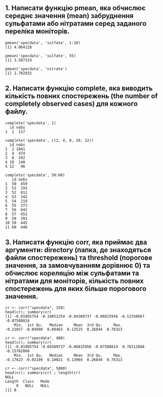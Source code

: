 ## 1. Написати функцію pmean, яка обчислює середнє значення (mean) забруднення сульфатами або нітратами серед заданого переліка моніторів.

```{r}
pmean('specdata', 'sulfate', 1:10)
[1] 4.064128

pmean('specdata', 'sulfate', 55)
[1] 3.587319

pmean('specdata', 'nitrate')
[1] 1.702932
```

## 2. Написати функцію complete, яка виводить кількість повних спостережень (the number of completely observed cases) для кожного файлу.

```{r}
complete('specdata', 1)
  id nobs
1  1  117

complete('specdata', c(2, 4, 8, 10, 12))
  id nobs
1  2 1041
2  4  474
3  8  192
4 10  148
5 12   96

complete('specdata', 50:60)
   id nobs
1  50  459
2  51  193
3  52  812
4  53  342
5  54  219
6  55  372
7  56  642
8  57  452
9  58  391
10 59  445
11 60  448
```

## 3. Написати функцію corr, яка приймає два аргументи: directory (папка, де знаходяться файли спостережень) та threshold (порогове значення, за замовчуванням дорівнює 0) та обчислює кореляцію між сульфатами та нітратами для моніторів, кількість повних спостережень для яких більше порогового значення.

```{r}
cr <- corr("specdata", 150)
head(cr); summary(cr)
[1] -0.01895754 -0.14051254 -0.04389737 -0.06815956 -0.12350667 -0.07588814
    Min.  1st Qu.   Median     Mean  3rd Qu.     Max. 
-0.21057 -0.04999  0.09463  0.12525  0.26844  0.76313 

cr <- corr("specdata", 400)
head(cr); summary(cr)
[1] -0.01895754 -0.04389737 -0.06815956 -0.07588814  0.76312884 -0.15782860
    Min.  1st Qu.   Median     Mean  3rd Qu.     Max. 
-0.17623 -0.03109  0.10021  0.13969  0.26849  0.76313 

cr <- corr("specdata", 5000)
head(cr); summary(cr) ; length(cr)
NULL
Length  Class   Mode 
     0   NULL   NULL 
[1] 0
```

